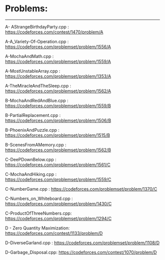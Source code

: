 # Problems:

---

A- AStrangeBirthdayParty.cpp : https://codeforces.com/contest/1470/problem/A

A-A_Variety-Of-Operation.cpp : https://codeforces.com/problemset/problem/1556/A

A-MochaAndMath.cpp : https://codeforces.com/problemset/problem/1559/A

A-MostUnstableArray.cpp : https://codeforces.com/problemset/problem/1353/A

A-TheMiracleAndTheSleep.cpp : https://codeforces.com/problemset/problem/1562/A

B-MochaAndRedAndBlue.cpp : https://codeforces.com/problemset/problem/1559/B

B-PartialReplacement.cpp :  https://codeforces.com/problemset/problem/1506/B

B-PhoenixAndPuzzle.cpp : https://codeforces.com/problemset/problem/1515/B

B-ScenesFromAMemory.cpp :  https://codeforces.com/problemset/problem/1562/B

C-DeePDownBelow.cpp : https://codeforces.com/problemset/problem/1561/C

C-MochaAndHiking.cpp : https://codeforces.com/problemset/problem/1559/C

C-NumberGame.cpp :  https://codeforces.com/problemset/problem/1370/C

C-Numbers_on_Whiteboard.cpp : https://codeforces.com/problemset/problem/1430/C

C-ProductOfThreeNumbers.cpp: https://codeforces.com/problemset/problem/1294/C

D - Zero Quantity Maximization: https://codeforces.com/contest/1133/problem/D

D-DiverseGarland.cpp : https://codeforces.com/problemset/problem/1108/D

D-Garbage_Disposal.cpp: https://codeforces.com/contest/1070/problem/D
